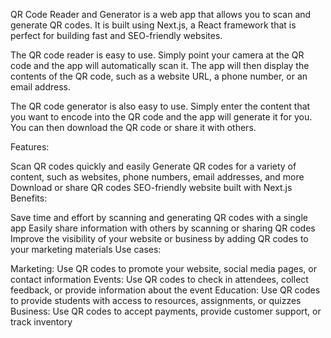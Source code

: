 QR Code Reader and Generator is a web app that allows you to scan and generate QR codes. It is built using Next.js, a React framework that is perfect for building fast and SEO-friendly websites.

The QR code reader is easy to use. Simply point your camera at the QR code and the app will automatically scan it. The app will then display the contents of the QR code, such as a website URL, a phone number, or an email address.

The QR code generator is also easy to use. Simply enter the content that you want to encode into the QR code and the app will generate it for you. You can then download the QR code or share it with others.

Features:

Scan QR codes quickly and easily
Generate QR codes for a variety of content, such as websites, phone numbers, email addresses, and more
Download or share QR codes
SEO-friendly website built with Next.js
Benefits:

Save time and effort by scanning and generating QR codes with a single app
Easily share information with others by scanning or sharing QR codes
Improve the visibility of your website or business by adding QR codes to your marketing materials
Use cases:

Marketing: Use QR codes to promote your website, social media pages, or contact information
Events: Use QR codes to check in attendees, collect feedback, or provide information about the event
Education: Use QR codes to provide students with access to resources, assignments, or quizzes
Business: Use QR codes to accept payments, provide customer support, or track inventory
